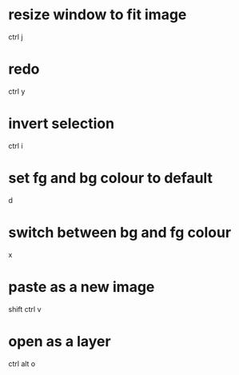 # resize window to fit image
ctrl j

# redo
ctrl y

# invert selection
ctrl i

# set fg and bg colour to default
d
# switch between bg and fg colour
x

# paste as a new image
shift ctrl v

# open as a layer
ctrl alt o
